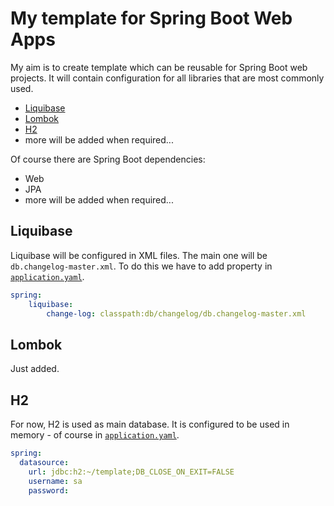 # My template for Spring Boot Web Apps

My aim is to create template which can be reusable for Spring Boot web projects. 
It will contain configuration for all libraries that are most commonly used.

- [Liquibase](https://www.liquibase.org/)
- [Lombok](https://projectlombok.org/)
- [H2](https://www.h2database.com/)
- more will be added when required...

Of course there are Spring Boot dependencies:

- Web
- JPA
- more will be added when required...

## Liquibase

Liquibase will be configured in XML files. The main one will be `db.changelog-master.xml`. To do this
we have to add property in [`application.yaml`](/src/main/resources/application.yaml).

``` yaml
spring:
    liquibase:
        change-log: classpath:db/changelog/db.changelog-master.xml
```

## Lombok

Just added.

## H2

For now, H2 is used as main database. It is configured to be used in memory - of course in
[`application.yaml`](/src/main/resources/application.yaml).

``` yaml
spring:
  datasource:
    url: jdbc:h2:~/template;DB_CLOSE_ON_EXIT=FALSE
    username: sa
    password:
```